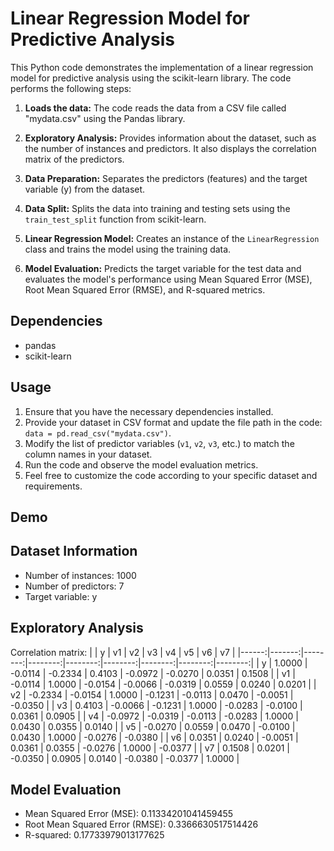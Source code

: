 # Linear Regression Model for Predictive Analysis

This Python code demonstrates the implementation of a linear regression model for predictive analysis using the scikit-learn library. The code performs the following steps:

1. **Loads the data:** The code reads the data from a CSV file called "mydata.csv" using the Pandas library.

2. **Exploratory Analysis:** Provides information about the dataset, such as the number of instances and predictors. It also displays the correlation matrix of the predictors.

3. **Data Preparation:** Separates the predictors (features) and the target variable (y) from the dataset.

4. **Data Split:** Splits the data into training and testing sets using the `train_test_split` function from scikit-learn.

5. **Linear Regression Model:** Creates an instance of the `LinearRegression` class and trains the model using the training data.

6. **Model Evaluation:** Predicts the target variable for the test data and evaluates the model's performance using Mean Squared Error (MSE), Root Mean Squared Error (RMSE), and R-squared metrics.

## Dependencies
- pandas
- scikit-learn

## Usage
1. Ensure that you have the necessary dependencies installed.
2. Provide your dataset in CSV format and update the file path in the code: `data = pd.read_csv("mydata.csv")`.
3. Modify the list of predictor variables (`v1`, `v2`, `v3`, etc.) to match the column names in your dataset.
4. Run the code and observe the model evaluation metrics.
5. Feel free to customize the code according to your specific dataset and requirements.

## Demo

## Dataset Information
- Number of instances: 1000
- Number of predictors: 7
- Target variable: y

## Exploratory Analysis
Correlation matrix:
|       |      y |      v1 |      v2 |      v3 |      v4 |      v5 |      v6 |      v7 |
|------:|-------:|--------:|--------:|--------:|--------:|--------:|--------:|--------:|
|     y | 1.0000 | -0.0114 | -0.2334 |  0.4103 | -0.0972 | -0.0270 |  0.0351 |  0.1508 |
|    v1 | -0.0114 |  1.0000 | -0.0154 | -0.0066 | -0.0319 |  0.0559 |  0.0240 |  0.0201 |
|    v2 | -0.2334 | -0.0154 |  1.0000 | -0.1231 | -0.0113 |  0.0470 | -0.0051 | -0.0350 |
|    v3 |  0.4103 | -0.0066 | -0.1231 |  1.0000 | -0.0283 | -0.0100 |  0.0361 |  0.0905 |
|    v4 | -0.0972 | -0.0319 | -0.0113 | -0.0283 |  1.0000 |  0.0430 |  0.0355 |  0.0140 |
|    v5 | -0.0270 |  0.0559 |  0.0470 | -0.0100 |  0.0430 |  1.0000 | -0.0276 | -0.0380 |
|    v6 |  0.0351 |  0.0240 | -0.0051 |  0.0361 |  0.0355 | -0.0276 |  1.0000 | -0.0377 |
|    v7 |  0.1508 |  0.0201 | -0.0350 |  0.0905 |  0.0140 | -0.0380 | -0.0377 |  1.0000 |

## Model Evaluation
- Mean Squared Error (MSE): 0.11334201041459455
- Root Mean Squared Error (RMSE): 0.3366630517514426
- R-squared: 0.17733979013177625
